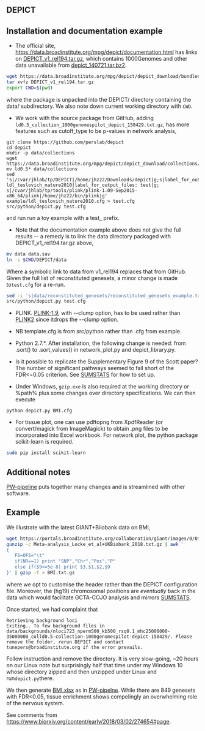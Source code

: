 ## DEPICT

## Installation and documentation example

* The official site, https://data.broadinstitute.org/mpg/depict/documentation.html has links on [DEPICT_v1_rel194.tar.gz](https://data.broadinstitute.org/mpg/depict/depict_download/bundles/DEPICT_v1_rel194.tar.gz),
which contains 1000Genomes and other data unavailable from [depict_140721.tar.bz2](https://data.broadinstitute.org/mpg/depict/depict_140721.tar.bz2).
```bash
wget https://data.broadinstitute.org/mpg/depict/depict_download/bundles/DEPICT_v1_rel194.tar.gz
tar xvfz DEPICT_v1_rel194.tar.gz
export CWD=$(pwd)
```
where the package is unpacked into the DEPICT/ directory containing the data/ subdirectory. We also note down current working directory with `CWD`.

* We work with the source package from GitHub, adding `ld0.5_collection_1000genomespilot_depict_150429.txt.gz`, has more features such as cutoff_type to be p-values in network analysis,
```{bash}
git clone https://github.com/perslab/depict
cd depict
mkdir -p data/collections
wget https://data.broadinstitute.org/mpg/depict/depict_download/collections/ld0.5_collection_1000genomespilot_depict_150429.txt.gz
mv ld0.5* data/collections
sed 's|/cvar/jhlab/tp/DEPICT|/home/jhz22/Downloads/depict|g;s|label_for_output_files: ldl_teslovich_nature2010|label_for_output_files: test|g; s|/cvar/jhlab/tp/tools/plink/plink-1.09-Sep2015-x86_64/plink|/home/jhz22/bin/plink|g' example/ldl_teslovich_nature2010.cfg > test.cfg
src/python/depict.py test.cfg
```
and run run a toy example with a test_ prefix.

* Note that the documentation example above does not give the full results -- a remedy is to link the data directory packaged with DEPICT_v1_rel194.tar.gz above,
```bash
mv data data.sav
ln -s $CWD/DEPICT/data
```
Where a symbolic link to data from v1_rel194 replaces that from GitHub. Given the full list of reconstituted genesets, a minor change is made to`test.cfg` for a re-run.
```bash
sed -i 's|data/reconstituted_genesets/reconstituted_genesets_example.txt|data/reconstituted_genesets/reconstituted_genesets_150901.binary|g' test.cfg
src/python/depict.py test.cfg
```

* PLINK. [PLINK-1.9](https://www.cog-genomics.org/plink2/), with --clump option, has to be used rather than [PLINK2](https://www.cog-genomics.org/plink/2.0/) since itdrops the --clump option.

* NB template.cfg is from src/python rather than .cfg from example.

* Python 2.7.*. After installation, the following change is needed: from .sort() to .sort_values() in network_plot.py and depict_library.py.

* Is it possible to replicate the Supplementary Figure 9 of the Scott paper? The number of significant pathways seemed to fall short of the FDR<=0.05 criterion. See
[SUMSTATS](https://github.com/jinghuazhao/SUMSTATS) for how to set up.

* Under Windows, `gzip.exe` is also required at the working directory or %path% plus some changes over directory specifications. We can then execute
```
python depict.py BMI.cfg
```

* For tissue plot, one can use pdftopng from XpdfReader (or convert/magick from ImageMagick) to obtain .png files to be incorporated into Excel workbook. For network plot, the python package scikit-learn is required.
```bash
sudo pip install scikit-learn
```

## Additional notes

[PW-pipeline](https://github.com/jinghuazhao/PW-pipeline) puts together many changes and is streamlined with other software.

## Example

We illustrate with the latest GIANT+Biiobank data on BMI,

```bash
wget https://portals.broadinstitute.org/collaboration/giant/images/0/0f/Meta-analysis_Locke_et_al%2BUKBiobank_2018.txt.gz
gunzip -c Meta-analysis_Locke_et_al+UKBiobank_2018.txt.gz | awk '
{
   FS=OFS="\t"
   if(NR==1) print "SNP","Chr","Pos","P"
   else if($9<=5e-8) print $3,$1,$2,$9
}' | gzip -f > BMI.txt.gz

```
where we opt to customise the header rather than the DEPICT configuration file. Moreover, the (hg19) chromosomal positions are *eventually* back in the data which would facilitate GCTA-COJO analysis and mirrors [SUMSTATS](https://github.com/jinghuazhao/SUMSTATS).

Once started, we had complaint that
```
Retrieving background loci
Exiting.. To few background files in data/backgrounds/nloci723_nperm500_kb500_rsq0.1_mhc25000000-35000000_colld0.5-collection-1000genomespilot-depict-150429/. Please remove the folder, rerun DEPICT and contact tunepers@broadinstitute.org if the error prevails.
```
Follow instruction and remove the directory. It is very slow-going, ~20 hours on our Linux note but surprisingly half that time under my Windows 10 whose directory zipped and then unzipped under Linux and run`depict.py`there.

We then generate [BMI.xlsx](BMI.xlsx) as in [PW-pipelne](https://github.com/jinghuazhao/PW-pipeline/wiki). While there are 849 genesets with FDR<0.05, tissue enrichment shows compelingly an overwhelming role of the nervous system.

See comments from https://www.biorxiv.org/content/early/2018/03/02/274654#page.
